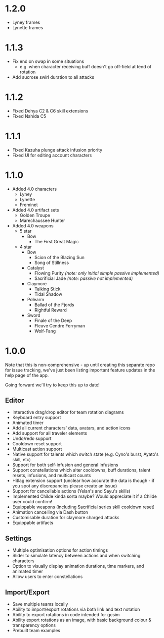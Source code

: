 # 1.2.0

- Lyney frames
- Lynette frames

# 1.1.3

- Fix end on swap in some situations
  - e.g. when character receiving buff doesn't go off-field at tend of rotation
- Add sucrose swirl duration to all attacks

# 1.1.2

- Fixed Dehya C2 & C6 skill extensions
- Fixed Nahida C5

# 1.1.1

- Fixed Kazuha plunge attack infusion priority
- Fixed UI for editing account characters

# 1.1.0

- Added 4.0 characters
  - Lyney
  - Lynette
  - Freminet
- Added 4.0 artifact sets
  - Golden Troupe
  - Marechaussee Hunter
- Added 4.0 weapons
  - 5 star
    - Bow
      - The First Great Magic
  - 4 star
    - Bow
      - Scion of the Blazing Sun
      - Song of Stillness
    - Catalyst
      - Flowing Purity _(note: only initial simple passive implemented)_
      - Sacrificial Jade _(note: passive not implemented)_
    - Claymore
      - Talking Stick
      - Tidal Shadow
    - Polearm
      - Ballad of the Fjords
      - Rightful Reward
    - Sword
      - Finale of the Deep
      - Fleuve Cendre Ferryman
      - Wolf-Fang

# 1.0.0

Note that this is non-comprehensive - up until creating this separate repo for issue tracking, we've just been listing important feature updates in the help page of the app.

Going forward we'll try to keep this up to date!

## Editor

- Interactive drag/drop editor for team rotation diagrams
- Keyboard entry support
- Animated timer
- Add all current characters' data, avatars, and action icons
- Add support for all traveler elements
- Undo/redo support
- Cooldown reset support
- Multicast action support
- Native support for talents which switch state (e.g. Cyno's burst, Ayato's skill, etc)
- Support for both self-infusion and general infusions
- Support constellations which alter cooldowns, buff durations, talent resets, infusions, and multicast counts
- Hitlag extension support (unclear how accurate the data is though - if you spot any discrepancies please create an issue)
- Support for cancellable actions (Yelan's and Sayu's skills)
- Implemented Childe kinda sorta maybe? Would appreciate it if a Childe user could confirm!
- Equippable weapons (including Sacrificial series skill cooldown reset)
- Animation cancelling via Dash button
- Customisable duration for claymore charged attacks
- Equippable artifacts

## Settings

- Multiple optimisation options for action timings
- Slider to simulate latency between actions and when switching characters
- Option to visually display animation durations, time markers, and animated timer
- Allow users to enter constellations

## Import/Export

- Save multiple teams locally
- Ability to import/export rotations via both link and text notation
- Ability to export rotations in code intended for gcsim
- Ability export rotations as an image, with basic background colour & transparency options
- Prebuilt team examples
